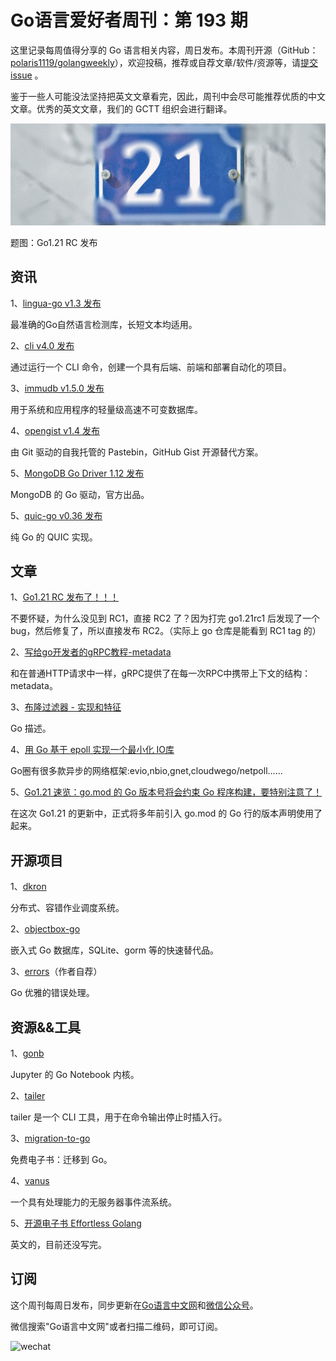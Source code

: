 # Go语言爱好者周刊：第 193 期

这里记录每周值得分享的 Go 语言相关内容，周日发布。本周刊开源（GitHub：[polaris1119/golangweekly](https://github.com/polaris1119/golangweekly)），欢迎投稿，推荐或自荐文章/软件/资源等，请[提交 issue](https://github.com/polaris1119/golangweekly/issues) 。

鉴于一些人可能没法坚持把英文文章看完，因此，周刊中会尽可能推荐优质的中文文章。优秀的英文文章，我们的 GCTT 组织会进行翻译。

![](imgs/issue193/cover.jpeg)

题图：Go1.21 RC 发布

## 资讯

1、[lingua-go v1.3 发布](https://github.com/pemistahl/lingua-go)

最准确的Go自然语言检测库，长短文本均适用。

2、[cli v4.0 发布](https://github.com/create-go-app/cli)

通过运行一个 CLI 命令，创建一个具有后端、前端和部署自动化的项目。

3、[immudb v1.5.0 发布](https://github.com/codenotary/immudb)

用于系统和应用程序的轻量级高速不可变数据库。

4、[opengist v1.4 发布](https://github.com/thomiceli/opengist)

由 Git 驱动的自我托管的 Pastebin，GitHub Gist 开源替代方案。

5、[MongoDB Go Driver 1.12 发布](https://github.com/mongodb/mongo-go-driver)

MongoDB 的 Go 驱动，官方出品。

5、[quic-go v0.36 发布](https://github.com/quic-go/quic-go)

纯 Go 的 QUIC 实现。

## 文章

1、[Go1.21 RC 发布了！！！](https://mp.weixin.qq.com/s/jpy4cQ0anUrBUPUcb-9G_g)

不要怀疑，为什么没见到 RC1，直接 RC2 了？因为打完 go1.21rc1 后发现了一个 bug，然后修复了，所以直接发布 RC2。（实际上 go 仓库是能看到 RC1 tag 的）

2、[写给go开发者的gRPC教程-metadata](https://mp.weixin.qq.com/s/2BQdYDUDeCpL12S_R1UNPA)

和在普通HTTP请求中一样，gRPC提供了在每一次RPC中携带上下文的结构：metadata。

3、[布隆过滤器 - 实现和特征](https://mp.weixin.qq.com/s/VJ0iBpezlMs-8Ja-FdoW2w)

Go 描述。

4、[用 Go 基于 epoll 实现一个最小化 IO库](https://mp.weixin.qq.com/s/2PBPX2jKhvotW5N3zutVig)

Go圈有很多款异步的网络框架:evio,nbio,gnet,cloudwego/netpoll......

5、[Go1.21 速览：go.mod 的 Go 版本号将会约束 Go 程序构建，要特别注意了！](https://mp.weixin.qq.com/s/9tyiEA7tUZXo_so7-CXfaw)

在这次 Go1.21 的更新中，正式将多年前引入 go.mod 的 Go 行的版本声明使用了起来。

## 开源项目

1、[dkron](https://github.com/distribworks/dkron)

分布式、容错作业调度系统。

2、[objectbox-go](https://github.com/objectbox/objectbox-go)

嵌入式 Go 数据库，SQLite、gorm 等的快速替代品。

3、[errors](https://github.com/morrisxyang/errors)（作者自荐）

Go 优雅的错误处理。

## 资源&&工具

1、[gonb](https://github.com/janpfeifer/gonb)

Jupyter 的 Go Notebook 内核。

2、[tailer](https://github.com/hionay/tailer)

tailer 是一个 CLI 工具，用于在命令输出停止时插入行。

3、[migration-to-go](http://code.sd/books/migration-to-go/)

免费电子书：迁移到 Go。

4、[vanus](https://github.com/vanus-labs/vanus)

一个具有处理能力的无服务器事件流系统。

5、[开源电子书 Effortless Golang](https://github.com/Duffney/effortless-golang)

英文的，目前还没写完。

## 订阅

这个周刊每周日发布，同步更新在[Go语言中文网](https://studygolang.com/go/weekly)和[微信公众号](https://weixin.sogou.com/weixin?query=Go%E8%AF%AD%E8%A8%80%E4%B8%AD%E6%96%87%E7%BD%91)。

微信搜索"Go语言中文网"或者扫描二维码，即可订阅。

![wechat](imgs/wechat.png)
